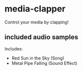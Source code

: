 # media-clapper
Control your media by clapping!
## included audio samples
Includes:
- Red Sun in the Sky (Song)
- Metal Pipe Falling (Sound Effect)
